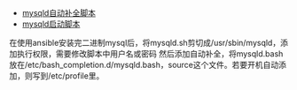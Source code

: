 - [mysqld自动补全脚本](./mysqld.bash)
- [mysqld启动脚本](./mysqld.sh)

在使用ansible安装完二进制mysql后，将mysqld.sh剪切成/usr/sbin/mysqld，添加执行权限，需要修改脚本中用户名或密码
然后添加自动补全，将mysqld.bash放在/etc/bash_completion.d/mysqld.bash，source这个文件。若要开机自动添加，则写到/etc/profile里。